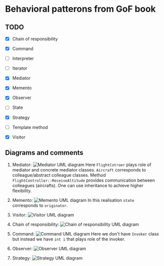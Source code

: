Behavioral patterons from GoF book
==================================


## TODO 

- [x] Chain of responsibility
- [x] Command
- [ ] Interpreter 
- [ ] Iterator 
- [x] Mediator 
- [x] Memento 
- [x] Observer
- [ ] State 
- [x] Strategy
- [ ] Template method 
- [x] Visitor 


## Diagrams and comments 

1. Mediator:
![Mediator UML diagram](https://upload.wikimedia.org/wikipedia/commons/e/e4/Mediator_design_pattern.png)
Here `FlightCotroer` plays role of mediator and concrete mediator classes. `Aircraft` corresponds to colleague/abstract colleague classes. Method `FlightController::ReceiveAltitude` provides communication between colleagues (aircrafts). One can use inheritance to achieve higher flexibility.


2. Memento:
![Memento UML diagram](https://upload.wikimedia.org/wikipedia/commons/1/18/Memento_design_pattern.png)
In this realisation `state` corresponds to `originator`. 



3. Visitor:
![Visitor UML diagram](https://upload.wikimedia.org/wikipedia/commons/thumb/9/9d/VisitorDiagram.svg/515px-VisitorDiagram.svg.png)



4. Chain of responsibility:
![Chain of responsibility UML diagram](https://upload.wikimedia.org/wikipedia/ru/a/ae/Chain.png)



5. Command:
![Command UML diagram](https://upload.wikimedia.org/wikipedia/ru/0/0c/Command.gif)
Here we don't have `Invoker` class but instead we have ```int i```  that plays role of the invoker.


6. Observer:
![Observer UML diagram](https://upload.wikimedia.org/wikipedia/commons/thumb/8/8d/Observer.svg/854px-Observer.svg.png)

7. Strategy:
![Strategy UML diagram](https://upload.wikimedia.org/wikipedia/commons/3/39/Strategy_Pattern_in_UML.png)
